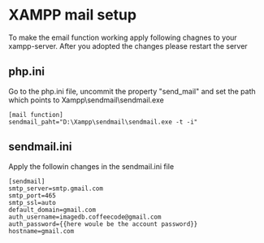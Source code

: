 # XAMPP mail setup
To make the email function working apply following chagnes to your xampp-server.
After you adopted the changes please restart the server

## php.ini
Go to the php.ini file, uncommit the property "send_mail" and set the path which points to Xampp\sendmail\sendmail.exe
```
[mail function]
sendmail_paht="D:\Xampp\sendmail\sendmail.exe -t -i"
```

## sendmail.ini
Apply the followin changes in the sendmail.ini file
```
[sendmail]
smtp_server=smtp.gmail.com
smtp_port=465
smtp_ssl=auto
default_domain=gmail.com
auth_username=imagedb.coffeecode@gmail.com
auth_password={{here woule be the account password}}
hostname=gmail.com
```
